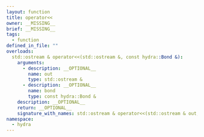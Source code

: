 ```yaml
---
layout: function
title: operator<<
owner: __MISSING__
brief: __MISSING__
tags:
  - function
defined_in_file: ""
overloads:
  std::ostream & operator<<(std::ostream &, const hydra::Bond &):
    arguments:
      - description: __OPTIONAL__
        name: out
        type: std::ostream &
      - description: __OPTIONAL__
        name: bond
        type: const hydra::Bond &
    description: __OPTIONAL__
    return: __OPTIONAL__
    signature_with_names: std::ostream & operator<<(std::ostream & out, const hydra::Bond & bond)
namespace:
  - hydra
---
```

